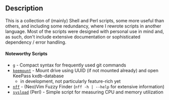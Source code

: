 ## Description
This is a collection of (mainly) Shell and Perl scripts, some more useful than
others, and including some redundancy, where I rewrote scripts in another
language. Most of the scripts were designed with personal use in mind and, as
such, don't include extensive documentation or sophisticated dependency / error
handling.

#### Noteworthy Scripts
* [`g`](https://gitlab.com/fell_/Scripts/-/blob/master/source/perl/g)
\- Compact syntax for frequently used git commands
* [`keemount`](https://gitlab.com/fell_/Scripts/-/blob/master/source/perl/keemount)
\- Mount drive using UUID (if not mounted already) and open KeePass kxdb-database
  * in development, not particularly feature-rich yet
* [`nff`](https://gitlab.com/fell_/Scripts/-/tree/master/source/shell/nff)
\- (Neo)Vim Fuzzy Finder (`nff -h | --help` for extensive information)
* [`sysload`](https://gitlab.com/fell_/Scripts/-/blob/master/source/perl/system_monitors/sysload)
(Perl) - Simple script for measuring CPU and memory utilization

